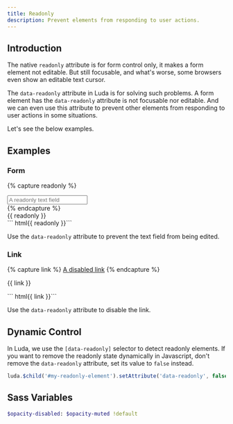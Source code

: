 ```yaml
---
title: Readonly
description: Prevent elements from responding to user actions.
---
```


## Introduction

The native `readonly` attribute is for form control only,
it makes a form element not editable.
But still focusable, and what's worse,
some browsers even show an editable text cursor.

The `data-readonly` attribute in Luda is for solving such problems.
A form element has the `data-readonly` attribute is not focusable nor editable.
And we can even use this attribute to prevent other elements from responding
to user actions in some situations.

Let's see the below examples.

## Examples

### Form

{% capture readonly %}
<div class="fm fm-text" data-readonly>
  <input data-readonly placeholder="A readonly text field">
</div>
{% endcapture %}
<div class="example">
  {{ readonly }}
</div>
``` html{{ readonly }}```

Use the `data-readonly` attribute to prevent the text field from being edited.

### Link

{% capture link %}
<a href="#" data-readonly>A disabled link</a>
{% endcapture %}
<p class="example">
  {{ link }}
</p>
``` html{{ link }}```

Use the `data-readonly` attribute to disable the link.

## Dynamic Control

In Luda, we use the `[data-readonly]` selector to detect readonly elements.
If you want to remove the readonly state dynamically in Javascript,
don't remove the `data-readonly` attribute, set its value to `false` instead.

``` javascript
luda.$child('#my-readonly-element').setAttribute('data-readonly', false)
```

## Sass Variables

``` sass
$opacity-disabled: $opacity-muted !default
```